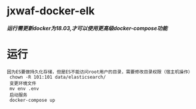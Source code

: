 # jxwaf-docker-elk

***运行需更新docker为18.03,才可以使用更高级docker-compose功能***

# 运行
```
因为ES要做持久化存储，但是ES不能访问root用户的目录，需要修改目录权限（宿主机操作）
 chown -R 101:101 data/elasticsearch/
 变更环境文件
 mv env .env
 启动服务
 docker-compose up

```
